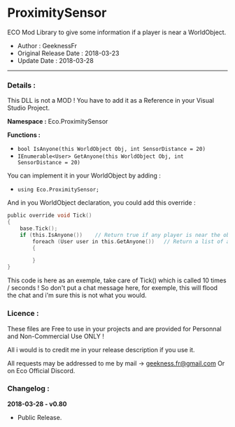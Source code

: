 # ProximitySensor
ECO Mod Library to give some information if a player is near a WorldObject.

- Author : GeeknessFr
- Original Release Date : 2018-03-23
- Update Date : 2018-03-28

----

### Details :
This DLL is not a MOD ! You have to add it as a Reference in your Visual Studio Project.

**Namespace :** Eco.ProximitySensor

**Functions :**
- ``bool IsAnyone(this WorldObject Obj, int SensorDistance = 20)``
- ``IEnumerable<User> GetAnyone(this WorldObject Obj, int SensorDistance = 20)``


You can implement it in your WorldObject by adding :

- ``using Eco.ProximitySensor;``

And in you WorldObject declaration, you could add this override :
```C
public override void Tick()
{
    base.Tick();
    if (this.IsAnyone())    // Return true if any player is near the object.
        foreach (User user in this.GetAnyone())   // Return a list of all players in range.
        {

        }
}
```

This code is here as an exemple, take care of Tick() which is called 10 times / seconds ! So don't put a chat message here, for exemple, this will flood the chat and i'm sure this is not what you would.



### Licence :
These files are Free to use in your projects and are provided for Personnal and Non-Commercial Use ONLY !

All i would is to credit me in your release description if you use it.

All requests may be addressed to me by mail -> geekness.fr@gmail.com
Or on Eco Official Discord.


### Changelog :

**2018-03-28 - v0.80**
- Public Release.
